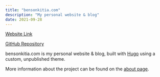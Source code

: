 ```yaml
---
title: "bensonkitia.com"
description: "My personal website & blog"
date: 2021-09-28
---
```


[Website Link](https://bensonkitia.com)

[GitHub Repository](https://github.com/bensonkitia/bensonkitia.com)

bensonkitia.com is my personal website & blog, built with [Hugo](https://gohugo.io) using a custom, unpublished theme.

More information about the project can be found on the [about page](https://bensonkitia.com/about/#about-the-website).
